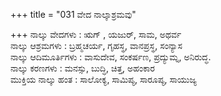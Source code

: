+++
title = "031 ವೇದ ನಾಲ್ಕಾಶ್ರಮವು"

+++
ನಾಲ್ಕು ವೇದಗಳು : ಋಗ್ , ಯಜುರ್, ಸಾಮ, ಅಥರ್ವ  
ನಾಲ್ಕು ಆಶ್ರಮಗಳು : ಬ್ರಹ್ಮಚರ್ಯ, ಗೃಹಸ್ಥ, ವಾನಪ್ರಸ್ಥ, ಸಂನ್ಯಾಸ  
ನಾಲ್ಕು ಆದಿಮೂರ್ತಿಗಳು : ವಾಸುದೇವ, ಸಂಕರ್ಷಣ, ಪ್ರದ್ಯುಮ್ನ, ಅನಿರುದ್ಧ.  
ನಾಲ್ಕು ಕರಣಗಳು : ಮನಸ್ಸು, ಬುದ್ಧಿ, ಚಿತ್ತ, ಅಹಂಕಾರ  
ಮುಕ್ತಿಯ ನಾಲ್ಕು ಹಂತ : ಸಾಲೋಕ್ಯ, ಸಾಮಿಪ್ಯ, ಸಾರೂಪ್ಯ, ಸಾಯುಜ್ಯ